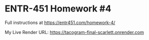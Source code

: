 # ENTR-451 Homework #4

Full instructions at https://entr451.com/homework-4/

My Live Render URL: https://tacogram-final-scarlett.onrender.com 